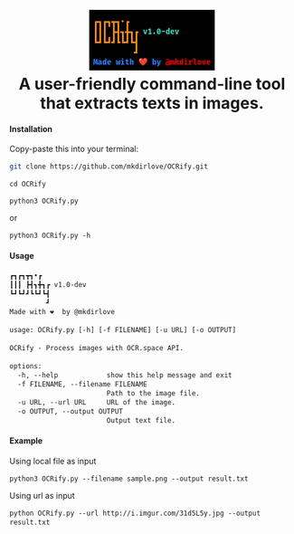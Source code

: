<h1 align="center">
  <br>
  <a href="https://github.com/mkdirlove/OCRify"><img src="https://github.com/mkdirlove/OCRify/blob/main/logo.png" alt="OCRify"></a>
  <br>
  A user-friendly command-line tool that extracts texts in images.
  <br>
</h1>

#### Installation

Copy-paste this into your terminal:

```sh
git clone https://github.com/mkdirlove/OCRify.git
```
```
cd OCRify
```
```
python3 OCRify.py
```
or
```
python3 OCRify.py -h
```
#### Usage
``` 
┏┓┏┓┳┓•┏  
┃┃┃ ┣┫┓╋┓┏ v1.0-dev
┗┛┗┛┛┗┗┛┗┫
         ┛
Made with ❤️  by @mkdirlove

usage: OCRify.py [-h] [-f FILENAME] [-u URL] [-o OUTPUT]

OCRify - Process images with OCR.space API.

options:
  -h, --help            show this help message and exit
  -f FILENAME, --filename FILENAME
                        Path to the image file.
  -u URL, --url URL     URL of the image.
  -o OUTPUT, --output OUTPUT
                        Output text file.

```
#### Example

Using local file as input
```
python3 OCRify.py --filename sample.png --output result.txt
```

Using url as input
```
python OCRify.py --url http://i.imgur.com/31d5L5y.jpg --output result.txt
```
